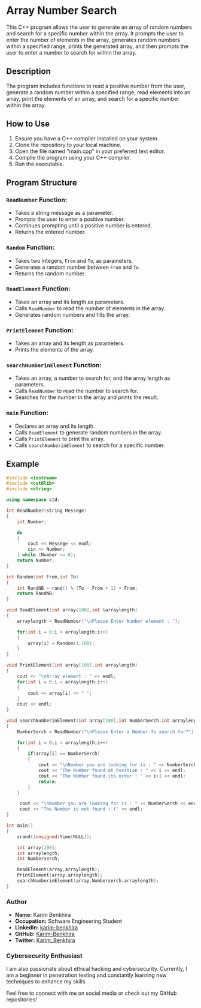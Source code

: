 # Array Number Search

This C++ program allows the user to generate an array of random numbers and search for a specific number within the array. It prompts the user to enter the number of elements in the array, generates random numbers within a specified range, prints the generated array, and then prompts the user to enter a number to search for within the array.

## Description

The program includes functions to read a positive number from the user, generate a random number within a specified range, read elements into an array, print the elements of an array, and search for a specific number within the array.

## How to Use

1. Ensure you have a C++ compiler installed on your system.
2. Clone the repository to your local machine.
3. Open the file named "main.cpp" in your preferred text editor.
4. Compile the program using your C++ compiler.
5. Run the executable.

## Program Structure

### `ReadNumber` Function:

- Takes a string message as a parameter.
- Prompts the user to enter a positive number.
- Continues prompting until a positive number is entered.
- Returns the entered number.

### `Random` Function:

- Takes two integers, `From` and `To`, as parameters.
- Generates a random number between `From` and `To`.
- Returns the random number.

### `ReadElement` Function:

- Takes an array and its length as parameters.
- Calls `ReadNumber` to read the number of elements in the array.
- Generates random numbers and fills the array.

### `PrintElement` Function:

- Takes an array and its length as parameters.
- Prints the elements of the array.

### `searchNumberinElement` Function:

- Takes an array, a number to search for, and the array length as parameters.
- Calls `ReadNumber` to read the number to search for.
- Searches for the number in the array and prints the result.

### `main` Function:

- Declares an array and its length.
- Calls `ReadElement` to generate random numbers in the array.
- Calls `PrintElement` to print the array.
- Calls `searchNumberinElement` to search for a specific number.


## Example

```cpp
#include <iostream>
#include <cstdlib>
#include <string>

using namespace std;

int ReadNumber(string Messege)
{
    int Number;

    do
    {
        cout << Messege << endl;
        cin >> Number;
    } while (Number <= 0);
    return Number;
}

int Random(int From,int To)
{
    int RandNB = rand() % (To - From + 1) + From;
    return RandNB;
}

void ReadElement(int array[100],int &arraylength)
{
    arraylength = ReadNumber("\nPlease Enter Number element : ");

    for(int i = 0;i < arraylength;i++)
    {
        array[i] = Random(1,100);
    }
}

void PrintElement(int array[100],int arraylength)
{
    cout << "\nArray element : " << endl;
    for(int i = 0;i < arraylength;i++)
    {
        cout << array[i] << " ";
    }
    cout << endl;
}

void searchNumberinElement(int array[100],int NumberSerch,int arraylength)
{
    NumberSerch = ReadNumber("\nPlease Enter a Number To search for?");

    for(int i = 0;i < arraylength;i++)
    {
        if(array[i] == NumberSerch)
        {
            cout << "\nNumber you are looking for is : " << NumberSerch << endl;
            cout << "The Number found at Position : " << i << endl;
            cout << "The NUmber found its order : " << i+1 << endl;
            return;
        }
    }

     cout << "\nNumber you are looking for is : " << NumberSerch << endl;
     cout << "The Number is not found :-(" << endl;
}

int main()
{
    srand((unsigned)time(NULL));

    int array[100];
    int arraylength;
    int Numberserch;

    ReadElement(array,arraylength);
    PrintElement(array,arraylength);
    searchNumberinElement(array,Numberserch,arraylength);
}

```

### Author

- **Name:** Karim Benkhira
- **Occupation:** Software Engineering Student
- **LinkedIn:** [karim-benkhira](https://linkedin.com/in/karim-benkhira-206597224)
- **GitHub:** [Karim-Benkhira](https://github.com/Karim-Benkhira)
- **Twitter:** [Karim_Benkhira](https://twitter.com/Karim_Benkhira)

### Cybersecurity Enthusiast

I am also passionate about ethical hacking and cybersecurity. Currently, I am a beginner in penetration testing and constantly learning new techniques to enhance my skills.

Feel free to connect with me on social media or check out my GitHub repositories!
